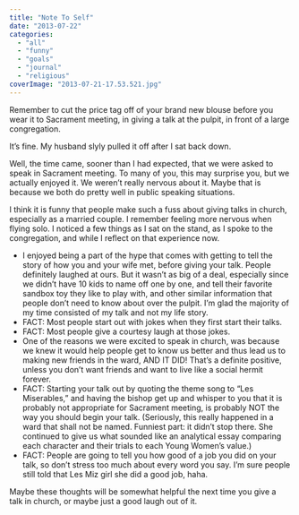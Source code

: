 ```yaml
---
title: "Note To Self"
date: "2013-07-22"
categories: 
  - "all"
  - "funny"
  - "goals"
  - "journal"
  - "religious"
coverImage: "2013-07-21-17.53.521.jpg"
---
```


Remember to cut the price tag off of your brand new blouse before you wear it to Sacrament meeting, in giving a talk at the pulpit, in front of a large congregation.

It’s fine. My husband slyly pulled it off after I sat back down.

Well, the time came, sooner than I had expected, that we were asked to speak in Sacrament meeting. To many of you, this may surprise you, but we actually enjoyed it. We weren’t really nervous about it. Maybe that is because we both do pretty well in public speaking situations.

I think it is funny that people make such a fuss about giving talks in church, especially as a married couple. I remember feeling more nervous when flying solo. I noticed a few things as I sat on the stand, as I spoke to the congregation, and while I reflect on that experience now.

- I enjoyed being a part of the hype that comes with getting to tell the story of how you and your wife met, before giving your talk. People definitely laughed at ours. But it wasn’t as big of a deal, especially since we didn’t have 10 kids to name off one by one, and tell their favorite sandbox toy they like to play with, and other similar information that people don’t need to know about over the pulpit. I’m glad the majority of my time consisted of my talk and not my life story.
- FACT: Most people start out with jokes when they first start their talks.
- FACT: Most people give a courtesy laugh at those jokes.
- One of the reasons we were excited to speak in church, was because we knew it would help people get to know us better and thus lead us to making new friends in the ward, AND IT DID! That’s a definite positive, unless you don’t want friends and want to live like a social hermit forever.
- FACT: Starting your talk out by quoting the theme song to “Les Miserables,” and having the bishop get up and whisper to you that it is probably not appropriate for Sacrament meeting, is probably NOT the way you should begin your talk. (Seriously, this really happened in a ward that shall not be named. Funniest part: it didn’t stop there. She continued to give us what sounded like an analytical essay comparing each character and their trials to each Young Women’s value.)
- FACT: People are going to tell you how good of a job you did on your talk, so don’t stress too much about every word you say. I’m sure people still told that Les Miz girl she did a good job, haha.

Maybe these thoughts will be somewhat helpful the next time you give a talk in church, or maybe just a good laugh out of it.
